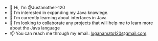 - 👋 Hi, I’m @Justanother-120
- 👀 I’m interested in expanding my Java knowlege.
- 🌱 I’m currently learning about interfaces in Java
- 💞️ I’m looking to collaborate any projects that will help me to learn more about the Java language
- 📫 You can reach me through my email: loganamato120@gmail.com. 

<!---
Justanother-120/Justanother-120 is a ✨ special ✨ repository because its `README.md` (this file) appears on your GitHub profile.
You can click the Preview link to take a look at your changes.
--->
